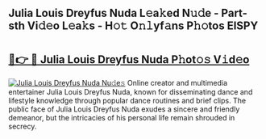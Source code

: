 ## Julia Louis Dreyfus Nuda L𝚎a𝚔ed N𝚞𝚍e - Part-sth Vi𝚍𝚎o L𝚎a𝚔s - H𝚘𝚝 O𝚗𝚕yf𝚊ns P𝚑𝚘tos EISPY

# <h2><a href="http://kfdlexk.oniu.top/?m=Julia+Louis+Dreyfus+Nuda">🔗👉 🔴 Julia Louis Dreyfus Nuda P𝚑ot𝚘𝚜 V𝚒d𝚎o</a></h2>

[![Julia Louis Dreyfus Nuda Nu𝚍e𝚜](https://i.imgur.com/0qMVB7G.gif)](http://kfdlexk.oniu.top/?m=Julia+Louis+Dreyfus+Nuda)
Online creator and multimedia entertainer Julia Louis Dreyfus Nuda, known for disseminating dance and lifestyle knowledge through popular dance routines and brief clips. The public face of Julia Louis Dreyfus Nuda exudes a sincere and friendly demeanor, but the intricacies of his personal life remain shrouded in secrecy.  
